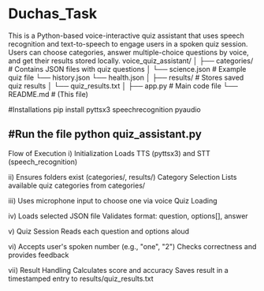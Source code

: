 # Duchas_Task
This is a Python-based voice-interactive quiz assistant that uses speech recognition and text-to-speech to engage users in a spoken quiz session. Users can choose categories, answer multiple-choice questions by voice, and get their results stored locally.
voice_quiz_assistant/
│
├── categories/            # Contains JSON files with quiz questions
│   └── science.json       # Example quiz file
    └── history.json
    └── health.json
│
├── results/               # Stores saved quiz results
│   └── quiz_results.txt
│
├── app.py      # Main code file
└── README.md              # (This file)

#Installations
pip install pyttsx3 speechrecognition pyaudio

#Run the file
python quiz_assistant.py
---------------------------------------------------------------------------------------------------------------------------------------------------------------------------------
Flow of Execution
i) Initialization
Loads TTS (pyttsx3) and STT (speech_recognition)

ii) Ensures folders exist (categories/, results/)
Category Selection
Lists available quiz categories from categories/

iii) Uses microphone input to choose one via voice
Quiz Loading

iv) Loads selected JSON file
Validates format: question, options[], answer

v) Quiz Session
Reads each question and options aloud

vi) Accepts user's spoken number (e.g., "one", "2")
Checks correctness and provides feedback

vii) Result Handling
Calculates score and accuracy
Saves result in a timestamped entry to results/quiz_results.txt
